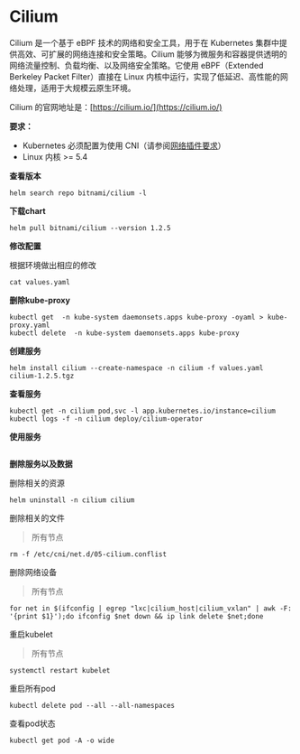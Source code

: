 # Cilium

Cilium 是一个基于 eBPF 技术的网络和安全工具，用于在 Kubernetes 集群中提供高效、可扩展的网络连接和安全策略。Cilium 能够为微服务和容器提供透明的网络流量控制、负载均衡、以及网络安全策略。它使用 eBPF（Extended Berkeley Packet Filter）直接在 Linux 内核中运行，实现了低延迟、高性能的网络处理，适用于大规模云原生环境。

Cilium 的官网地址是：[https://cilium.io/](https://cilium.io/)

**要求：**

- Kubernetes 必须配置为使用 CNI（请参阅[网络插件要求](https://kubernetes.io/docs/concepts/extend-kubernetes/compute-storage-net/network-plugins/#network-plugin-requirements)）
- Linux 内核 >= 5.4

**查看版本**

```
helm search repo bitnami/cilium -l
```

**下载chart**

```
helm pull bitnami/cilium --version 1.2.5
```

**修改配置**

根据环境做出相应的修改

```
cat values.yaml
```

**删除kube-proxy**

```
kubectl get  -n kube-system daemonsets.apps kube-proxy -oyaml > kube-proxy.yaml
kubectl delete  -n kube-system daemonsets.apps kube-proxy
```

**创建服务**

```
helm install cilium --create-namespace -n cilium -f values.yaml cilium-1.2.5.tgz
```

**查看服务**

```
kubectl get -n cilium pod,svc -l app.kubernetes.io/instance=cilium
kubectl logs -f -n cilium deploy/cilium-operator
```

**使用服务**

```

```

**删除服务以及数据**

删除相关的资源

```
helm uninstall -n cilium cilium
```

删除相关的文件

> 所有节点

```
rm -f /etc/cni/net.d/05-cilium.conflist
```

删除网络设备

> 所有节点

```
for net in $(ifconfig | egrep "lxc|cilium_host|cilium_vxlan" | awk -F: '{print $1}');do ifconfig $net down && ip link delete $net;done
```

重启kubelet

> 所有节点

```
systemctl restart kubelet
```

重启所有pod

```
kubectl delete pod --all --all-namespaces
```

查看pod状态

```
kubectl get pod -A -o wide
```




